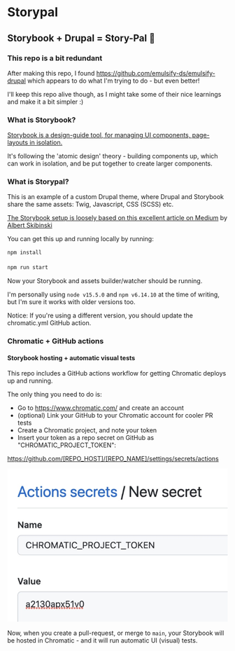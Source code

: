 # Storypal

## Storybook + Drupal = Story-Pal 🤩

### This repo is a bit redundant

After making this repo, I found https://github.com/emulsify-ds/emulsify-drupal which appears to do what I'm trying to do - but even better!

I'll keep this repo alive though, as I might take some of their nice learnings and make it a bit simpler :)


### What is Storybook?


[Storybook is a design-guide tool, for managing UI components, page-layouts in isolation.](https://storybook.js.org/)

It's following the 'atomic design' theory - building components up, which can work in isolation, and be put together to create larger components.

### What is Storypal?

This is an example of a custom Drupal theme, where Drupal and Storybook share the same assets:
Twig, Javascript, CSS (SCSS) etc.

[The Storybook setup is loosely based on this excellent article on Medium](https://medium.com/@askibinski/integrating-storybook-with-drupal-ddabfc6c2f9d) by [Albert Skibinski](https://medium.com/@askibinski)

You can get this up and running locally by running:

```bash
npm install

npm run start
```

Now your Storybook and assets builder/watcher should be running.

I'm personally using `node v15.5.0` and `npm v6.14.10` at the time of writing, but I'm sure it works with older versions too.

Notice: If you're using a different version, you should update the chromatic.yml GitHub action.

### Chromatic + GitHub actions
#### Storybook hosting + automatic visual tests

This repo includes a GitHub actions workflow for getting Chromatic deploys up and running.

The only thing you need to do is:

- Go to https://www.chromatic.com/ and create an account
- (optional) Link your GitHub to your Chromatic account for cooler PR tests
- Create a Chromatic project, and note your token
- Insert your token as a repo secret on GitHub as "CHROMATIC_PROJECT_TOKEN":

https://github.com/[REPO_HOST]/[REPO_NAME]/settings/secrets/actions

![Setting up a GitHub secret. No, that's not a real token.](docs/github_chromatic_project_token_secret.jpg)

Now, when you create a pull-request, or merge to `main`, your Storybook will be hosted in Chromatic - and it will run automatic UI (visual) tests.
